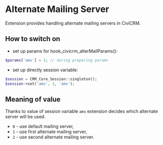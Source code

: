 # Alternate Mailing Server

Extension provides handling alternate mailing servers in CiviCRM.

## How to switch on

* set up params for hook_civicrm_alterMailParams():
```php
$params['ams'] = 1; // during preparing params
```
* set up directly session variable:
```php
$session = CRM_Core_Session::singleton();
$session->set('ams', 1, 'ams');
```

## Meaning of value

Thanks to value of session variable `ams` extension decides which alternate server will be used.

* `0` - use default mailing server,
* `1` - use first alternate mailing server,
* `2` - use second alternate mailing server.
